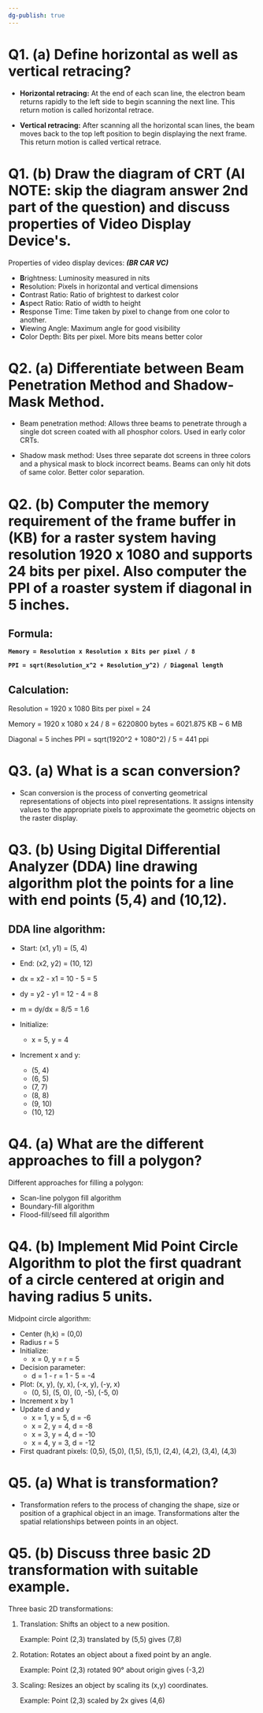```yaml
---
dg-publish: true
---
```

# **Q1. (a) Define horizontal as well as vertical retracing?**

- **Horizontal retracing:** At the end of each scan line, the electron beam returns rapidly to the left side to begin scanning the next line. This return motion is called horizontal retrace. 

- **Vertical retracing:** After scanning all the horizontal scan lines, the beam moves back to the top left position to begin displaying the next frame. This return motion is called vertical retrace.

# **Q1. (b) Draw the diagram of CRT (AI NOTE: skip the diagram answer 2nd part of the question) and discuss properties of Video Display Device's.**

Properties of video display devices: ***(BR CAR VC)***

- **B**rightness: Luminosity measured in nits
- **R**esolution: Pixels in horizontal and vertical dimensions
- **C**ontrast Ratio: Ratio of brightest to darkest color
- **A**spect Ratio: Ratio of width to height
- **R**esponse Time: Time taken by pixel to change from one color to another.
- **V**iewing Angle: Maximum angle for good visibility
- **C**olor Depth: Bits per pixel. More bits means better color

# **Q2. (a) Differentiate between Beam Penetration Method and Shadow-Mask Method.**

- Beam penetration method: Allows three beams to penetrate through a single dot screen coated with all phosphor colors. Used in early color CRTs.

- Shadow mask method: Uses three separate dot screens in three colors and a physical mask to block incorrect beams. Beams can only hit dots of same color. Better color separation.

# **Q2. (b) Computer the memory requirement of the frame buffer in (KB) for a raster system having resolution 1920 x 1080 and supports 24 bits per pixel. Also computer the PPI of a roaster system if diagonal in 5 inches.** 

## Formula: 

**`Memory = Resolution x Resolution x Bits per pixel / 8`**

**`PPI = sqrt(Resolution_x^2 + Resolution_y^2) / Diagonal length`**

## Calculation:

Resolution = 1920 x 1080 
Bits per pixel = 24

Memory = 1920 x 1080 x 24 / 8 
        = 6220800 bytes
        = 6021.875 KB ~ 6 MB

Diagonal = 5 inches
PPI = sqrt(1920^2 + 1080^2) / 5 
      = 441 ppi

# **Q3. (a) What is a scan conversion?**

- Scan conversion is the process of converting geometrical representations of objects into pixel representations. It assigns intensity values to the appropriate pixels to approximate the geometric objects on the raster display.

# **Q3. (b) Using Digital Differential Analyzer (DDA) line drawing algorithm plot the points for a line with end points (5,4) and (10,12).**

## DDA line algorithm: 

- Start: (x1, y1) = (5, 4) 
- End: (x2, y2) = (10, 12)
- dx = x2 - x1 = 10 - 5 = 5
- dy = y2 - y1 = 12 - 4 = 8  
- m = dy/dx = 8/5 = 1.6

- Initialize: 
    - x = 5, y = 4
- Increment x and y:
    - (5, 4)
    - (6, 5)  
    - (7, 7)
    - (8, 8)
    - (9, 10)
    - (10, 12)

# **Q4. (a) What are the different approaches to fill a polygon?**

Different approaches for filling a polygon:

- Scan-line polygon fill algorithm
- Boundary-fill algorithm
- Flood-fill/seed fill algorithm

# **Q4. (b) Implement Mid Point Circle Algorithm to plot the first quadrant of a circle centered at origin and having radius 5 units.**

Midpoint circle algorithm:

- Center (h,k) = (0,0)  
- Radius r = 5
- Initialize: 
    - x = 0, y = r = 5
- Decision parameter:
    - d = 1 - r = 1 - 5 = -4
- Plot: (x, y), (y, x), (-x, y), (-y, x)
    - (0, 5), (5, 0), (0, -5), (-5, 0) 
- Increment x by 1
- Update d and y
    - x = 1, y = 5, d = -6  
    - x = 2, y = 4, d = -8
    - x = 3, y = 4, d = -10  
    - x = 4, y = 3, d = -12
- First quadrant pixels: 
    (0,5), (5,0), (1,5), (5,1), (2,4), (4,2), (3,4), (4,3)

# **Q5. (a) What is transformation?**

- Transformation refers to the process of changing the shape, size or position of a graphical object in an image. Transformations alter the spatial relationships between points in an object.

# **Q5. (b) Discuss three basic 2D transformation with suitable example.**

Three basic 2D transformations:

1. Translation: Shifts an object to a new position.

   Example: Point (2,3) translated by (5,5) gives (7,8) 

2. Rotation: Rotates an object about a fixed point by an angle. 

   Example: Point (2,3) rotated 90° about origin gives (-3,2)

3. Scaling: Resizes an object by scaling its (x,y) coordinates.

   Example: Point (2,3) scaled by 2x gives (4,6)